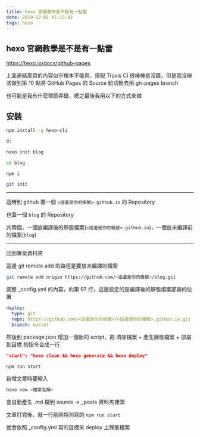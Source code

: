 ```yaml
---
title: hexo 官網教學是不是有一點雷
date: 2019-12-01 01:15:42
tags: hexo
---
```


## hexo 官網教學是不是有一點雷

https://hexo.io/docs/github-pages

上面連結那頁的內容似乎根本不能用，搭配 Travis CI 很棒棒是沒錯，但是我沒辦法做到第 10 點將 GitHub Pages 的 Source 給切換去用 gh-pages branch

也可能是我有什麼環節弄錯，總之最後我用以下的方式來做

## 安裝

```bash
npm install -g hexo-cli

d:

hexo init blog

cd blog

npm i

git init
```

---

這時到 github 蓋一個 `<這邊是你的帳號>.github.io` 的 Repository

也蓋一個 `blog` 的 Repository

共兩個，一個放編譯後的靜態檔案(`<這邊是你的帳號>.github.io`)，一個放未編譯前的檔案(`blog`)

---

回到專案資料夾

這邊 git remote add 的路徑是要放未編譯的檔案

```bash
git remote add origin https://github.com/<這邊是你的帳號>/blog.git
```

調整 _config.yml 的內容，約第 97 行，這邊設定的是編譯後的靜態檔案部屬的位置

```yml
deploy:
  type: git
  repo: https://github.com/<這邊是你的帳號>/<這邊是你的帳號>.github.io.git
  branch: master
```

然後到 package.json 增加一個新的 script，把 清除檔案 + 產生靜態檔案 + 部屬到目標 的指令合成一行

```json
"start": "hexo clean && hexo generate && hexo deploy"
```

```bash
npm run start
```

新增文章時要輸入

```bash
hexo new <檔案名稱>
```

會自動產生 .md 檔到 source -> _posts 資料夾裡頭

文章打完後，就一行剛剛特別寫的 `npm run start`

就會依照 _config.yml 寫的目標來 deploy 上靜態檔案
